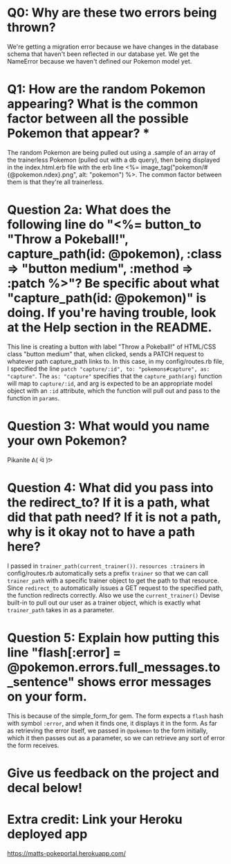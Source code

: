 # Q0: Why are these two errors being thrown?

We're getting a migration error because we have changes in the database schema that haven't been reflected in our database yet.
We get the NameError because we haven't defined our Pokemon model yet.

# Q1: How are the random Pokemon appearing? What is the common factor between all the possible Pokemon that appear? *

The random Pokemon are being pulled out using a .sample of an array of the trainerless Pokemon (pulled out with a db query), then being displayed in the index.html.erb file with the erb line <%= image_tag("pokemon/#{@pokemon.ndex}.png", alt: "pokemon") %>.
The common factor between them is that they're all trainerless.

# Question 2a: What does the following line do "<%= button_to "Throw a Pokeball!", capture_path(id: @pokemon), :class => "button medium", :method => :patch %>"? Be specific about what "capture_path(id: @pokemon)" is doing. If you're having trouble, look at the Help section in the README.

This line is creating a button with label "Throw a Pokeball!" of HTML/CSS class "button medium" that, when clicked, sends a PATCH request to whatever path capture_path links to. In this case, in my config/routes.rb file, I specified the line `patch "capture/:id", to: "pokemons#capture", as: "capture"`. The `as: "capture"` specifies that the `capture_path(arg)` function will map to `capture/:id`, and arg is expected to be an appropriate model object with an `:id` attribute, which the function will pull out and pass to the function in `params`.

# Question 3: What would you name your own Pokemon?

Pikanite ᕕ( ᐛ )ᕗ

# Question 4: What did you pass into the redirect_to? If it is a path, what did that path need? If it is not a path, why is it okay not to have a path here?

I passed in `trainer_path(current_trainer())`. `resources :trainers` in config/routes.rb automatically sets a prefix `trainer` so that we can call `trainer_path` with a specific trainer object to get the path to that resource. Since `redirect_to` automatically issues a GET request to the specified path, the function redirects correctly. Also we use the `current_trainer()` Devise built-in to pull out our user as a trainer object, which is exactly what `trainer_path` takes in as a parameter.

# Question 5: Explain how putting this line "flash[:error] = @pokemon.errors.full_messages.to_sentence" shows error messages on your form.

This is because of the simple_form_for gem. The form expects a `flash` hash with symbol `:error`, and when it finds one, it displays it in the form. As far as retrieving the error itself, we passed in `@pokemon` to the form initially, which it then passes out as a parameter, so we can retrieve any sort of error the form receives.

# Give us feedback on the project and decal below!

# Extra credit: Link your Heroku deployed app

https://matts-pokeportal.herokuapp.com/
